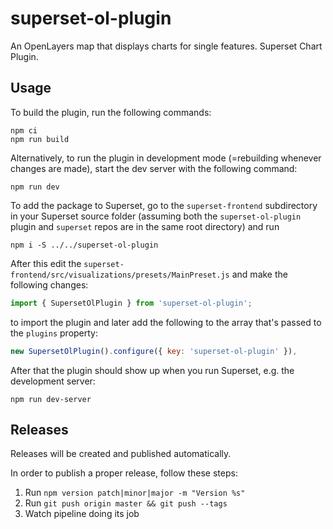 # superset-ol-plugin

An OpenLayers map that displays charts for single features. Superset Chart Plugin.

## Usage

To build the plugin, run the following commands:

```
npm ci
npm run build
```

Alternatively, to run the plugin in development mode (=rebuilding whenever changes are made), start the dev server with the following command:

```
npm run dev
```

To add the package to Superset, go to the `superset-frontend` subdirectory in your Superset source folder (assuming both the `superset-ol-plugin` plugin and `superset` repos are in the same root directory) and run
```
npm i -S ../../superset-ol-plugin
```

After this edit the `superset-frontend/src/visualizations/presets/MainPreset.js` and make the following changes:

```js
import { SupersetOlPlugin } from 'superset-ol-plugin';
```

to import the plugin and later add the following to the array that's passed to the `plugins` property:
```js
new SupersetOlPlugin().configure({ key: 'superset-ol-plugin' }),
```

After that the plugin should show up when you run Superset, e.g. the development server:

```
npm run dev-server
```

## Releases

Releases will be created and published automatically.

In order to publish a proper release, follow these steps:

1. Run `npm version patch|minor|major -m "Version %s"`
2. Run `git push origin master && git push --tags`
3. Watch pipeline doing its job
